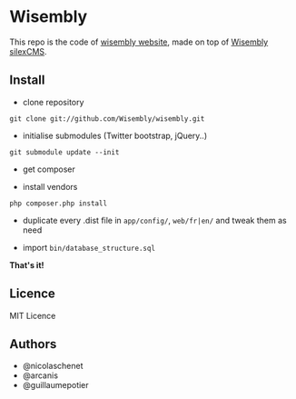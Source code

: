 # Wisembly

This repo is the code of [wisembly website], made on top of [Wisembly silexCMS].

## Install

* clone repository

`git clone git://github.com/Wisembly/wisembly.git`

* initialise submodules (Twitter bootstrap, jQuery..)

`git submodule update --init`

* get composer

* install vendors

`php composer.php install`

* duplicate every .dist file in `app/config/`, `web/fr|en/` and tweak them as need

* import `bin/database_structure.sql`
 
**That's it!**

  [wisembly website]: http://wisembly.net/
  [Wisembly silexCMS]: http://github.com/Wisembly/SilexCMS/

## Licence

MIT Licence

## Authors

* @nicolaschenet
* @arcanis
* @guillaumepotier